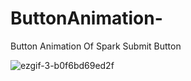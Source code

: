# ButtonAnimation-
Button Animation Of Spark Submit Button


![ezgif-3-b0f6bd69ed2f](https://user-images.githubusercontent.com/55042628/72528913-2c6dde80-3892-11ea-95f7-43c5e6b394fc.gif)
